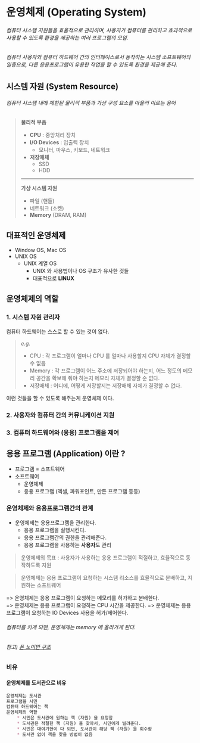 # 운영체제 (Operating System)

###### 컴퓨터 시스템 자원들을 효율적으로 관리하며, 사용자가 컴퓨터를 편리하고 효과적으로 사용할 수 있도록 환경을 제공하는 여러 프로그램의 모임.
###### 컴퓨터 사용자와 컴퓨터 하드웨어 간의 인터페이스로서 동작하는 시스템 소프트웨어의 일종으로, 다른 응용프로그램이 유용한 작업을 할 수 있도록 환경을 제공해 준다.

## 시스템 자원 (System Resource)

###### 컴퓨터 시스템 내에 제한된 물리적 부품과 가상 구성 요소를 아울러 이르는 용어

> **물리적 부품**
> * **CPU** : 중앙처리 장치
> * **I/O Devices** : 입출력 장치  
>    * 모니터, 마우스, 키보드, 네트워크
> * **저장매체**
>    * SSD
>    * HDD
> 
> ---
> **가상 시스템 자원**
> * 파일 (핸들)
> * 네트워크 (소켓)
> * **Memory** (DRAM, RAM)

## 대표적인 운영체제

* Window OS, Mac OS
* UNIX OS
    * UNIX 계열 OS
        * UNIX 와 사용법이나 OS 구조가 유사한 것들
        * 대표적으로 **LINUX**

## 운영체제의 역할

### 1. 시스템 자원 관리자

컴퓨터 하드웨어는 스스로 할 수 있는 것이 없다.

> *e.g.*
> - CPU : 각 프로그램이 얼마나 CPU 를 얼마나 사용할지 CPU 자체가 결정할 수 없음
> - Memory : 각 프로그램이 어느 주소에 저장되어야 하는지, 어느 정도의 메모리 공간을 확보해 줘야 하는지 메모리 자체가 결정할 순 없다.
> - 저장매체 : 어디에, 어떻게 저장할지는 저장매체 자체가 결정할 수 없다.


이런 것들을 할 수 있도록 해주는게 운영체제 이다.

### 2. 사용자와 컴퓨터 간의 커뮤니케이션 지원
### 3. 컴퓨터 하드웨어와 (응용) 프로그램을 제어

## 응용 프로그램 (Application) 이란 ?

* 프로그램 = 소프트웨어
* 소프트웨어
  * 운영체제
  * 응용 프로그램 (엑셀, 파워포인트, 만든 프로그램 등등)


### 운영체제와 응용프로그램간의 관계

* 운영체제는 응용프로그램을 관리한다.
   * 응용 프로그램을 실행시킨다.
   * 응용 프로그램간의 권한을 관리해준다.
   * 응용 프로그램을 사용하는 **사용자**도 관리
  
> 운영체제의 목표 : 사용자가 사용하는 응용 프로그램이 적절하고, 효율적으로 동작하도록 지원

> 운영체제는 응용 프로그램이 요청하는 시스템 리소스를 효율적으로 분배하고, 지원하는 소프트웨어


=> 운영체제는 응용 프로그램이 요청하는 메모리를 허가하고 분배한다.  
=> 운영체제는 응용 프로그램이 요청하는 CPU 시간을 제공한다.
=> 운영체제는 응용 프로그램이 요청하는 IO Devices 사용을 허가/제어한다.

###### 컴퓨터를 키게 되면, 운영체제는 memory 에 올라가게 된다.
###### 참고) [폰 노이만 구조](../src/VonNeumannArchitecture.md)

### 비유

#### 운영체제를 도서관으로 비유
```markdown
운영체제는 도서관
프로그램을 시민
컴퓨터 하드웨어는 책
운영체제의 역할
    * 시민은 도서관에 원하는 책 (자원) 을 요청함
    * 도서관은 적절한 책 (자원) 을 찾아서, 시민에게 빌려준다.
    * 시민은 대여기한이 다 되면, 도서관이 해당 책 (자원) 을 회수함
    * 도서관 없이 책을 찾을 방법이 없음
```
